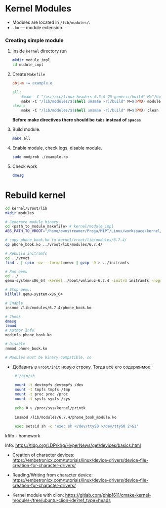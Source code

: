 # Kernel Modules

* Modules are located in `/lib/modules/`.
* `.ko` &mdash; module extension.


### Creating simple module

1) Inside `kernel` directory run
   ```bash
   mkdir module_impl
   cd mudule_impl
   ```
   
2) Create `Makefile`
   ```makefile
   obj-m += example.o

   all:
       #make -C "/usr/src/linux-headers-6.5.0-25-generic/build" M="/home/ownstreamer/Proga/MIPT/Linux/module_impl" modules
       make -C "/lib/modules/$(shell unsmae -r)/build" M=$(PWD) modules
   clean:
       make -C "/lib/modules/$(shell unsmae -r)/build" M=$(PWD) clean
   ```
   **Before make directives there should be `tabs` instead of `spaces`**

3) Build module.
   ```bash
   make all
   ```
   
4) Enable module, check logs, disable module.
   ```bash
   sudo modprob ./example.ko
   ```

5) Check work
   ```bash
   dmesg
   ```
   


# Rebuild kernel

```bash
cd kernel/vroot/lib
mkdir modules

# Generate module binary.
cd <path_to_module_makefile> # kernel/module_impl
ABS_PATH_TO_VROOT="/home/ownstreamer/Proga/MIPT/Linux/workspace/kernel/vroot" KERNEL_VERSION=6.7.4 make all

# copy phone_book.ko to kernel/vroot/lib/modules/6.7.4/
cp phone_book.ko ../vroot/lib/modules/6.7.4/

# Rebuild initramfs
cd ../vroot
find . | cpio -ov --format=newc | gzip -9 > ../initramfs

# Run qemu
cd ../
qemu-system-x86_64 -kernel ./boot/vmlinuz-6.7.4 -initrd initramfs -nographic -append "console=ttyS0" 

# Stop qemu.
killall qemu-system-x86_64

# Enable
insmod /lib/modules/6.7.4/phone_book.ko

# Check
dmesg
lsmod
# Author info.
modinfo phone_book.ko 

# Disable
rmmod phone_book.ko

# Modules must be binary compatible, so 
```


* Добавить в `vroot/init` новую строку. Тогда всё его содержимое:
  ```bash
   #!/bin/sh
   
   mount -t devtmpfs devtmpfs /dev
   mount -t tmpfs tmpfs /tmp
   mount -t proc proc /proc
   mount -t sysfs sysfs /sys
   
   echo 0 > /proc/sys/kernel/printk
   
   insmod /lib/modules/6.7.4/phone_book_module.ko
   
   exec setsid sh -c 'exec sh </dev/ttyS0 >/dev/ttyS0 2>&1'
   ```


kfifo - homework

Info: https://tldp.org/LDP/khg/HyperNews/get/devices/basics.html
* Creation of character devices: https://embetronicx.com/tutorials/linux/device-drivers/device-file-creation-for-character-drivers/

* Reading/Writing from character device: https://embetronicx.com/tutorials/linux/device-drivers/device-file-creation-for-character-drivers/

* Kernel module with clion: https://gitlab.com/phip1611/cmake-kernel-module/-/tree/ubuntu-clion-ide?ref_type=heads
